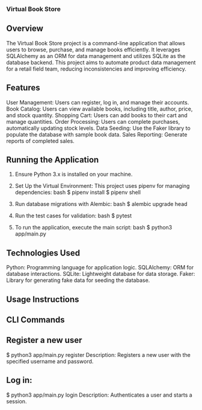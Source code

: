 ### Virtual Book Store
## Overview
The Virtual Book Store project is a command-line application that allows users to browse, purchase, and manage books efficiently. It leverages SQLAlchemy as an ORM for data management and utilizes SQLite as the database backend. This project aims to automate product data management for a retail field team, reducing inconsistencies and improving efficiency.

## Features
User Management: Users can register, log in, and manage their accounts.
Book Catalog: Users can view available books, including title, author, price, and stock quantity.
Shopping Cart: Users can add books to their cart and manage quantities.
Order Processing: Users can complete purchases, automatically updating stock levels.
Data Seeding: Use the Faker library to populate the database with sample book data.
Sales Reporting: Generate reports of completed sales.

## Running the Application

1. Ensure Python 3.x is installed on your machine.

2. Set Up the Virtual Environment: This project uses pipenv for managing dependencies:
   bash
   $ pipenv install
   $ pipenv shell
   

3. Run database migrations with Alembic:
   bash
   $ alembic upgrade head
   

4. Run the test cases for validation:
   bash
   $ pytest
   

5. To run the application, execute the main script:
   bash
   $ python3 app/main.py
## Technologies Used
Python: Programming language for application logic.
SQLAlchemy: ORM for database interactions.
SQLite: Lightweight database for data storage.
Faker: Library for generating fake data for seeding the database.

## Usage Instructions
## CLI Commands


## Register a new user 

$ python3 app/main.py register <username> <password>
Description: Registers a new user with the specified username and password.

## Log in:

$ python3 app/main.py login <username> <password>
Description: Authenticates a user and starts a session.

